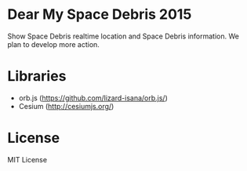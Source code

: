 # Dear My Space Debris 2015

Show Space Debris realtime location and Space Debris information.
We plan to develop more action.

# Libraries

- orb.js (https://github.com/lizard-isana/orb.js/)
- Cesium (http://cesiumjs.org/)

# License

MIT License
